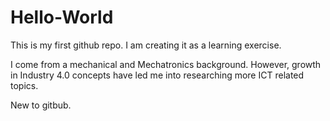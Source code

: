 # Hello-World
This is my first github repo. I am creating it as a learning exercise.

I come from a mechanical and Mechatronics background. However, growth in Industry 4.0 concepts have led me into researching more ICT related topics. 

New to gitbub.
